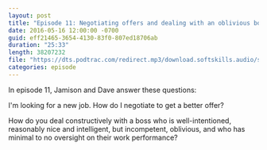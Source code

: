 ```yaml
---
layout: post
title: "Episode 11: Negotiating offers and dealing with an oblivious boss"
date: 2016-05-16 12:00:00 -0700
guid: eff21465-3654-4130-83f0-807ed18706ab
duration: "25:33"
length: 38207232
file: "https://dts.podtrac.com/redirect.mp3/download.softskills.audio/sse-011.mp3"
categories: episode
---
```






In episode 11, Jamison and Dave answer these questions:

I'm looking for a new job. How do I negotiate to get a better offer?

How do you deal constructively with a boss who is well-intentioned, reasonably nice and intelligent, but incompetent, oblivious, and who has minimal to no oversight on their work performance?



